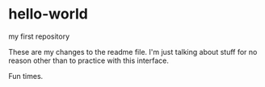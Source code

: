 # hello-world
my first repository

These are my changes to the readme file.  I'm just talking about stuff for no reason other than to practice with this interface.

Fun times.
